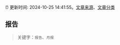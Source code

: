 :alarm_clock: 更新时间: 2024-10-25 14:41:55。[文章来源](/README.md)、[文章分类](/TAGS.md)

## 报告


> 关键字：`报告`、`月报`



